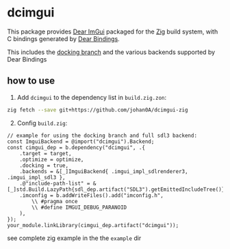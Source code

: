 # dcimgui

This package provides [Dear ImGui](https://github.com/ocornut/imgui) packaged for the [Zig](https://ziglang.org/) build system, with C bindings generated by [Dear Bindings](https://github.com/dearimgui/dear_bindings).


This includes the [docking branch](https://github.com/ocornut/imgui/tree/docking) and the various backends supported by Dear Bindings

## how to use

1. Add `dcimgui` to the dependency list in `build.zig.zon`: 

```sh
zig fetch --save git+https://github.com/johan0A/dcimgui-zig
```

2. Config `build.zig`:

```zig
// example for using the docking branch and full sdl3 backend:
const ImguiBackend = @import("dcimgui").Backend;
const cimgui_dep = b.dependency("dcimgui", .{
    .target = target,
    .optimize = optimize,
    .docking = true,
    .backends = &[_]ImguiBackend{ .imgui_impl_sdlrenderer3, .imgui_impl_sdl3 },
    .@"include-path-list" = &[_]std.Build.LazyPath{sdl_dep.artifact("SDL3").getEmittedIncludeTree()},
    .imconfig = b.addWriteFiles().add("imconfig.h",
        \\ #pragma once
        \\ #define IMGUI_DEBUG_PARANOID 
    ),
});
your_module.linkLibrary(cimgui_dep.artifact("dcimgui"));
```

see complete zig example in the the `example` dir